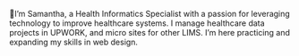 
👋I’m Samantha, a Health Informatics Specialist with a passion for leveraging technology to improve healthcare systems. I manage healthcare data projects in UPWORK, and  micro sites for other LIMS. I’m here practicing and expanding my skills in web design.

